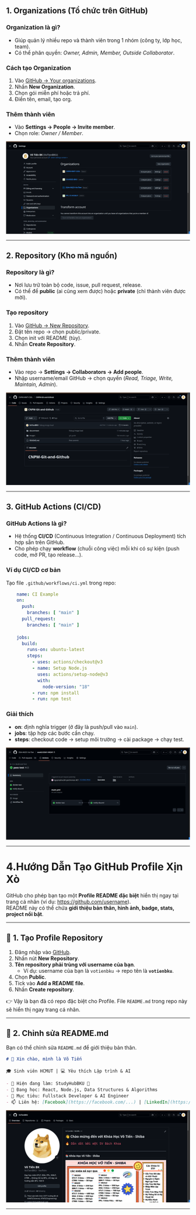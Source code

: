 ## 1. Organizations (Tổ chức trên GitHub)

### Organization là gì?
- Giúp quản lý nhiều repo và thành viên trong 1 nhóm (công ty, lớp học, team).  
- Có thể phân quyền: *Owner, Admin, Member, Outside Collaborator*.  

### Cách tạo Organization
1. Vào [GitHub → Your organizations](https://github.com/settings/organizations).  
2. Nhấn **New Organization**.  
3. Chọn gói miễn phí hoặc trả phí.  
4. Điền tên, email, tạo org.  

### Thêm thành viên
- Vào **Settings → People → Invite member**.  
- Chọn role: *Owner / Member*.  

![Organization](../images/organization.png)

---

## 2. Repository (Kho mã nguồn)

### Repository là gì?
- Nơi lưu trữ toàn bộ code, issue, pull request, release.  
- Có thể để **public** (ai cũng xem được) hoặc **private** (chỉ thành viên được mời).  

### Tạo repository
1. Vào [GitHub → New Repository](https://github.com/new).  
2. Đặt tên repo → chọn public/private.  
3. Chọn init với README (tùy).  
4. Nhấn **Create Repository**.  

### Thêm thành viên
- Vào repo → **Settings → Collaborators → Add people**.  
- Nhập username/email GitHub → chọn quyền (*Read, Triage, Write, Maintain, Admin*).  

![Repository](../images/repository.png)

---

## 3. GitHub Actions (CI/CD)

### GitHub Actions là gì?
- Hệ thống **CI/CD** (Continuous Integration / Continuous Deployment) tích hợp sẵn trên GitHub.  
- Cho phép chạy **workflow** (chuỗi công việc) mỗi khi có sự kiện (push code, mở PR, tạo release...).  

### Ví dụ CI/CD cơ bản
Tạo file `.github/workflows/ci.yml` trong repo:  
```yml
    name: CI Example
    on:
      push:
        branches: [ "main" ]
      pull_request:
        branches: [ "main" ]

    jobs:
      build:
        runs-on: ubuntu-latest
        steps:
          - uses: actions/checkout@v3
          - name: Setup Node.js
            uses: actions/setup-node@v3
            with:
              node-version: "18"
          - run: npm install
          - run: npm test
```
### Giải thích
- **on**: định nghĩa trigger (ở đây là push/pull vào `main`).  
- **jobs**: tập hợp các bước cần chạy.  
- **steps**: checkout code → setup môi trường → cài package → chạy test.  

![Actions](../images/actions.png)

---

# 4.Hướng Dẫn Tạo GitHub Profile Xịn Xò  

GitHub cho phép bạn tạo một **Profile README đặc biệt** hiển thị ngay tại trang cá nhân (ví dụ: https://github.com/username).  
README này có thể chứa **giới thiệu bản thân, hình ảnh, badge, stats, project nổi bật**.  

---

## 📌 1. Tạo Profile Repository  

1. Đăng nhập vào [GitHub](https://github.com).  
2. Nhấn nút **New Repository**.  
3. **Tên repository phải trùng với username của bạn**.  
   - Ví dụ: username của bạn là `votienbku` → repo tên là **`votienbku`**.  
4. Chọn **Public**.  
5. Tick vào **Add a README file**.  
6. Nhấn **Create repository**.  

👉 Vậy là bạn đã có repo đặc biệt cho Profile. File `README.md` trong repo này sẽ hiển thị ngay trang cá nhân.  

---

## 📌 2. Chỉnh sửa README.md  

Bạn có thể chỉnh sửa `README.md` để giới thiệu bản thân.  

```markdown
# 👋 Xin chào, mình là Võ Tiến  

🎓 Sinh viên HCMUT | 💻 Yêu thích Lập trình & AI  

- 🔭 Hiện đang làm: StudyHubBKU 🚀  
- 🌱 Đang học: React, Node.js, Data Structures & Algorithms  
- 🎯 Mục tiêu: Fullstack Developer & AI Engineer  
- 📫 Liên hệ: [Facebook](https://facebook.com/...) | [LinkedIn](https://linkedin.com/in/...)
```

![Profile](../images/profile.png)

---